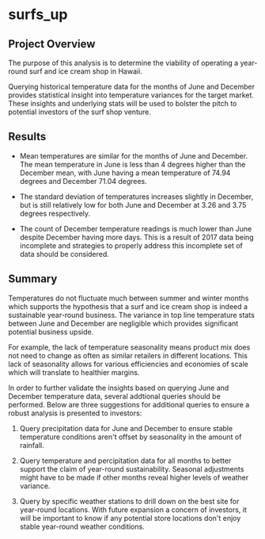 # surfs_up

## Project Overview

The purpose of this analysis is to determine the viability of operating a year-round surf and ice cream shop in Hawaii.

Querying historical temperature data for the months of June and December provides statistical insight into temperature variances for the target market. These insights and underlying stats will be used to bolster the pitch to potential investors of the surf shop venture.

## Results

- Mean temperatures are similar for the months of June and December. The mean temperature in June is less than 4 degrees higher than the December mean, with June having a mean temperature of 74.94 degrees and December 71.04 degrees.

- The standard deviation of temperatures increases slightly in December, but is still relatively low for both June and December at 3.26 and 3.75 degrees respectively.

- The count of December temperature readings is much lower than June despite December having more days. This is a result of 2017 data being incomplete and strategies to properly address this incomplete set of data should be considered.

## Summary

Temperatures do not fluctuate much between summer and winter months which supports the hypothesis that a surf and ice cream shop is indeed a sustainable year-round business. The variance in top line temperature stats between June and December are negligible which provides significant potential business upside.

For example, the lack of temperature seasonality means product mix does not need to change as often as similar retailers in different locations. This lack of seasonality allows for various efficiencies and economies of scale which will translate to healthier margins.

In order to further validate the insights based on querying June and December temperature data, several addtional queries should be performed. Below are three suggestions for additional queries to ensure a robust analysis is presented to investors:

1) Query precipitation data for June and December to ensure stable temperature conditions aren't offset by seasonality in the amount of rainfall.

2) Query temperature and percipitation data for all months to better support the claim of year-round sustainability. Seasonal adjustments might have to be made if other months reveal higher levels of weather variance.

3) Query by specific weather stations to drill down on the best site for year-round locations. With future expansion a concern of investors, it will be important to know if any potential store locations don't enjoy stable year-round weather conditions.
